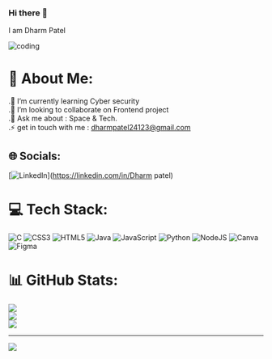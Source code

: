 ### Hi there 👋

I am Dharm Patel


![coding](https://media2.giphy.com/media/v1.Y2lkPTc5MGI3NjExdGVtNmFiczJmc2ExOGlkMGp6OGhhZzB4bG5wM2c5cDE0NXlob3VxeSZlcD12MV9pbnRlcm5hbF9naWZfYnlfaWQmY3Q9Zw/u2pmTWUi0MXjyrMaVj/giphy.gif)


# 💫 About Me:
.🌱 I’m currently learning Cyber security<br>.👯 I’m looking to collaborate on Frontend project<br>.💬 Ask me about : Space & Tech.<br>.⚡ get in touch with me : dharmpatel24123@gmail.com


## 🌐 Socials:
[![LinkedIn](https://img.shields.io/badge/LinkedIn-%230077B5.svg?logo=linkedin&logoColor=white)](https://linkedin.com/in/Dharm patel) 

# 💻 Tech Stack:
![C](https://img.shields.io/badge/c-%2300599C.svg?style=for-the-badge&logo=c&logoColor=white) ![CSS3](https://img.shields.io/badge/css3-%231572B6.svg?style=for-the-badge&logo=css3&logoColor=white) ![HTML5](https://img.shields.io/badge/html5-%23E34F26.svg?style=for-the-badge&logo=html5&logoColor=white) ![Java](https://img.shields.io/badge/java-%23ED8B00.svg?style=for-the-badge&logo=openjdk&logoColor=white) ![JavaScript](https://img.shields.io/badge/javascript-%23323330.svg?style=for-the-badge&logo=javascript&logoColor=%23F7DF1E) ![Python](https://img.shields.io/badge/python-3670A0?style=for-the-badge&logo=python&logoColor=ffdd54) ![NodeJS](https://img.shields.io/badge/node.js-6DA55F?style=for-the-badge&logo=node.js&logoColor=white) ![Canva](https://img.shields.io/badge/Canva-%2300C4CC.svg?style=for-the-badge&logo=Canva&logoColor=white) ![Figma](https://img.shields.io/badge/figma-%23F24E1E.svg?style=for-the-badge&logo=figma&logoColor=white)
# 📊 GitHub Stats:
![](https://github-readme-stats.vercel.app/api?username=Dharm2412&theme=dark&hide_border=true&include_all_commits=false&count_private=false)<br/>
![](https://github-readme-streak-stats.herokuapp.com/?user=Dharm2412&theme=dark&hide_border=true)<br/>
![](https://github-readme-stats.vercel.app/api/top-langs/?username=Dharm2412&theme=dark&hide_border=true&include_all_commits=false&count_private=false&layout=compact)

---
[![](https://visitcount.itsvg.in/api?id=Dharm2412&icon=0&color=0)](https://visitcount.itsvg.in)

<!-- Proudly created with GPRM ( https://gprm.itsvg.in ) -->
